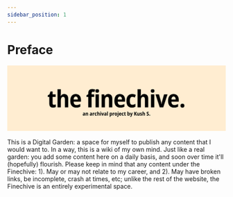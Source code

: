 ```yaml
---
sidebar_position: 1
---
```


# Preface

![Finechive Banner](./assets/finechive-banner.png)

This is a Digital Garden: a space for myself to publish any content that I would want to. In a way, this is a wiki of my own mind. Just like a real garden: you add some content here on a daily basis, and soon over time it'll (hopefully) flourish. Please keep in mind that any content under the Finechive: 1). May or may not relate to my career, and 2). May have broken links, be incomplete, crash at times, etc; unlike the rest of the website, the Finechive is an entirely experimental space.
